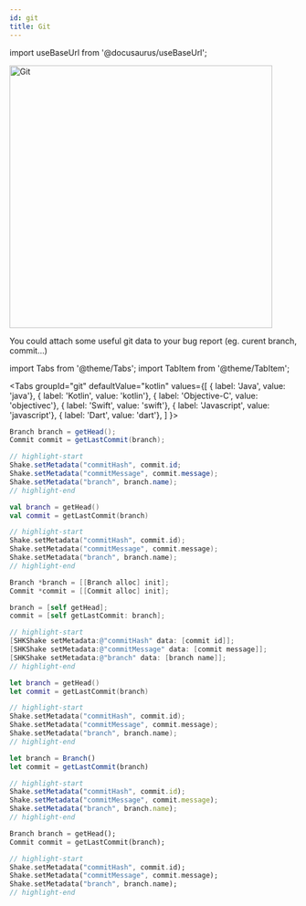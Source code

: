 ```yaml
---
id: git
title: Git
---
```

import useBaseUrl from '@docusaurus/useBaseUrl';

<div class='text--center'>
<img
  alt='Git'
  src={useBaseUrl('img/docs-git@2x.png')}
  width='460'
/>
</div>

You could attach some useful git data to your bug report (eg. curent branch, commit...)

import Tabs from '@theme/Tabs';
import TabItem from '@theme/TabItem';

<Tabs
  groupId="git"
  defaultValue="kotlin"
  values={[
    { label: 'Java', value: 'java'},
    { label: 'Kotlin', value: 'kotlin'},
    { label: 'Objective-C', value: 'objectivec'},
    { label: 'Swift', value: 'swift'},
    { label: 'Javascript', value: 'javascript'},
    { label: 'Dart', value: 'dart'},
  ]
}>

<TabItem value="java">

```java title="App.java"
Branch branch = getHead();
Commit commit = getLastCommit(branch);

// highlight-start
Shake.setMetadata("commitHash", commit.id;
Shake.setMetadata("commitMessage", commit.message);
Shake.setMetadata("branch", branch.name);
// highlight-end
```

</TabItem>

<TabItem value="kotlin">

```kotlin title="App.kt"
val branch = getHead()
val commit = getLastCommit(branch)

// highlight-start
Shake.setMetadata("commitHash", commit.id);
Shake.setMetadata("commitMessage", commit.message);
Shake.setMetadata("branch", branch.name);
// highlight-end
```

</TabItem>

<TabItem value="objectivec">

```objectivec title="App.m"
Branch *branch = [[Branch alloc] init];
Commit *commit = [[Commit alloc] init];

branch = [self getHead];
commit = [self getLastCommit: branch];

// highlight-start
[SHKShake setMetadata:@"commitHash" data: [commit id]];
[SHKShake setMetadata:@"commitMessage" data: [commit message]];
[SHKShake setMetadata:@"branch" data: [branch name]];
// highlight-end
```

</TabItem>

<TabItem value="swift">

```swift title="App.swift"
let branch = getHead()
let commit = getLastCommit(branch)

// highlight-start
Shake.setMetadata("commitHash", commit.id);
Shake.setMetadata("commitMessage", commit.message);
Shake.setMetadata("branch", branch.name);
// highlight-end
```

</TabItem>

<TabItem value="javascript">

```javascript title="App.js"
let branch = Branch()
let commit = getLastCommit(branch)

// highlight-start
Shake.setMetadata("commitHash", commit.id);
Shake.setMetadata("commitMessage", commit.message);
Shake.setMetadata("branch", branch.name);
// highlight-end
```

</TabItem>

<TabItem value="dart">

```dart title="App.dart"
Branch branch = getHead();
Commit commit = getLastCommit(branch);

// highlight-start
Shake.setMetadata("commitHash", commit.id);
Shake.setMetadata("commitMessage", commit.message);
Shake.setMetadata("branch", branch.name);
// highlight-end
```

</TabItem>

</Tabs>

